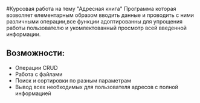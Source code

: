 #Курсовая работа на тему "Адресная книга"
  Программа которая возволяет елементарным образом вводить данные и проводить с ними различными операции,все функции адоптированны для упрощения работы пользователю и укомлектованный просмотр всей введенной информации.
## Возможности:
- Операции CRUD
- Работа с файлами
- Поиск и сортировки по разным параметрам
- Вывод всех необходимых для пользователя адресов с полной информацией
